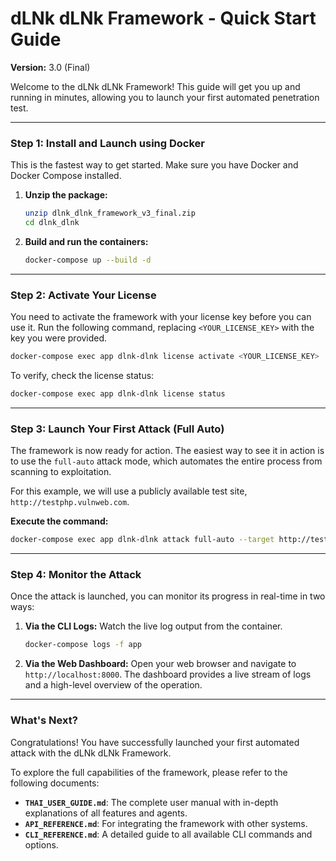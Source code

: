 # dLNk dLNk Framework - Quick Start Guide

**Version:** 3.0 (Final)

Welcome to the dLNk dLNk Framework! This guide will get you up and running in minutes, allowing you to launch your first automated penetration test.

---

### **Step 1: Install and Launch using Docker**

This is the fastest way to get started. Make sure you have Docker and Docker Compose installed.

1.  **Unzip the package:**
    ```bash
    unzip dlnk_dlnk_framework_v3_final.zip
    cd dlnk_dlnk
    ```

2.  **Build and run the containers:**
    ```bash
    docker-compose up --build -d
    ```

---

### **Step 2: Activate Your License**

You need to activate the framework with your license key before you can use it. Run the following command, replacing `<YOUR_LICENSE_KEY>` with the key you were provided.

```bash
docker-compose exec app dlnk-dlnk license activate <YOUR_LICENSE_KEY>
```

To verify, check the license status:

```bash
docker-compose exec app dlnk-dlnk license status
```

---

### **Step 3: Launch Your First Attack (Full Auto)**

The framework is now ready for action. The easiest way to see it in action is to use the `full-auto` attack mode, which automates the entire process from scanning to exploitation.

For this example, we will use a publicly available test site, `http://testphp.vulnweb.com`.

**Execute the command:**

```bash
docker-compose exec app dlnk-dlnk attack full-auto --target http://testphp.vulnweb.com
```

---

### **Step 4: Monitor the Attack**

Once the attack is launched, you can monitor its progress in real-time in two ways:

1.  **Via the CLI Logs:**
    Watch the live log output from the container.
    ```bash
    docker-compose logs -f app
    ```

2.  **Via the Web Dashboard:**
    Open your web browser and navigate to `http://localhost:8000`. The dashboard provides a live stream of logs and a high-level overview of the operation.

---

### **What's Next?**

Congratulations! You have successfully launched your first automated attack with the dLNk dLNk Framework.

To explore the full capabilities of the framework, please refer to the following documents:

-   **`THAI_USER_GUIDE.md`**: The complete user manual with in-depth explanations of all features and agents.
-   **`API_REFERENCE.md`**: For integrating the framework with other systems.
-   **`CLI_REFERENCE.md`**: A detailed guide to all available CLI commands and options.


